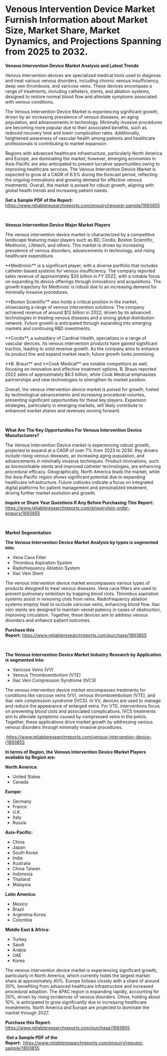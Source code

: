 <p><h1>Venous Intervention Device Market Furnish Information about Market Size, Market Share, Market Dynamics, and Projections Spanning from 2025 to 2032.</h1></p><p><strong>Venous Intervention Device Market Analysis and Latest Trends</strong></p>
<p><p>Venous intervention devices are specialized medical tools used to diagnose and treat various venous disorders, including chronic venous insufficiency, deep vein thrombosis, and varicose veins. These devices encompass a range of treatments, including catheters, stents, and ablation systems, designed to restore normal blood flow and alleviate symptoms associated with venous conditions.</p><p>The Venous Intervention Device Market is experiencing significant growth, driven by an increasing prevalence of venous diseases, an aging population, and advancements in technology. Minimally invasive procedures are becoming more popular due to their associated benefits, such as reduced recovery time and lower complication rates. Additionally, heightened awareness of vascular health among patients and healthcare professionals is contributing to market expansion.</p><p>Regions with advanced healthcare infrastructure, particularly North America and Europe, are dominating the market; however, emerging economies in Asia-Pacific are also anticipated to present lucrative opportunities owing to improving healthcare services. The Venous Intervention Device Market is expected to grow at a CAGR of 6.5% during the forecast period, reflecting the ongoing innovations and growing demand for effective venous treatments. Overall, the market is poised for robust growth, aligning with global health trends and increasing patient needs.</p></p>
<p><strong>Get a Sample PDF of the Report:&nbsp;</strong> <a href="https://www.reliableresearchreports.com/enquiry/request-sample/1893855?utm_campaign=2215&utm_medium=2&utm_source=Github&utm_content=ia&utm_term=14042025&utm_id=venous-intervention-device">https://www.reliableresearchreports.com/enquiry/request-sample/1893855</a></p>
<p>&nbsp;</p>
<p><strong>Venous Intervention Device Major Market Players</strong></p>
<p><p>The venous intervention device market is characterized by a competitive landscape featuring major players such as BD, Cordis, Boston Scientific, Medtronic, Lifetech, and others. This market is driven by increasing prevalence of venous disorders, advancements in technology, and rising healthcare expenditure.</p><p>**Medtronic** is a significant player, with a diverse portfolio that includes catheter-based systems for venous insufficiency. The company reported sales revenue of approximately $30 billion in FY 2022, with a notable focus on expanding its device offerings through innovations and acquisitions. The growth trajectory for Medtronic is robust due to an increasing demand for minimally invasive procedures.</p><p>**Boston Scientific** also holds a critical position in the market, showcasing a range of venous intervention solutions. The company achieved revenue of around $12 billion in 2022, driven by its advanced technologies in treating venous diseases and a strong global distribution network. Future growth is anticipated through expanding into emerging markets and continuing R&D investments.</p><p>**Cordis**, a subsidiary of Cardinal Health, specializes in a range of vascular devices. Its venous intervention products have gained significant traction, leading to solid revenue growth. As the company aims to enhance its product line and expand market reach, future growth looks promising.</p><p>**B. Braun** and **Cook Medical** are notable competitors as well, focusing on innovative and effective treatment options. B. Braun reported 2022 sales of approximately $6.5 billion, while Cook Medical emphasizes partnerships and new technologies to strengthen its market position.</p><p>Overall, the venous intervention device market is poised for growth, fueled by technological advancements and increasing procedural volumes, presenting significant opportunities for these key players. Expansion strategies, particularly in emerging markets, will likely contribute to enhanced market shares and revenues moving forward.</p></p>
<p>&nbsp;</p>
<p><strong>What Are The Key Opportunities For Venous Intervention Device Manufacturers?</strong></p>
<p><p>The Venous Intervention Device market is experiencing robust growth, projected to expand at a CAGR of over 7% from 2023 to 2030. Key drivers include rising venous diseases, an increasing aging population, and advancements in minimally invasive techniques. Product innovations, such as bioresorbable stents and improved catheter technologies, are enhancing procedural efficacy. Geographically, North America leads the market, while the Asia-Pacific region shows significant potential due to expanding healthcare infrastructure. Future outlooks indicate a focus on integrated digital platforms for patient management and personalized treatment, driving further market evolution and growth.</p></p>
<p><strong>Inquire or Share Your Questions If Any Before Purchasing This Report:</strong> <a href="https://www.reliableresearchreports.com/enquiry/pre-order-enquiry/1893855?utm_campaign=2215&utm_medium=2&utm_source=Github&utm_content=ia&utm_term=14042025&utm_id=venous-intervention-device">https://www.reliableresearchreports.com/enquiry/pre-order-enquiry/1893855</a></p>
<p>&nbsp;</p>
<p><strong>Market Segmentation</strong></p>
<p><strong>The Venous Intervention Device Market Analysis by types is segmented into:</strong></p>
<p><ul><li>Vena Cava Filter</li><li>Thrombus Aspiration System</li><li>Radiofrequency Ablation System</li><li>Iliac Vein Stent</li></ul></p>
<p><p>The venous intervention device market encompasses various types of products designed to treat venous diseases. Vena cava filters are used to prevent pulmonary embolism by trapping blood clots. Thrombus aspiration systems assist in removing clots from veins. Radiofrequency ablation systems employ heat to occlude varicose veins, enhancing blood flow. Iliac vein stents are designed to maintain vessel patency in cases of obstruction, improving circulation. Together, these devices aim to address venous disorders and enhance patient outcomes.</p></p>
<p><strong>Purchase this Report:&nbsp;</strong><a href="https://www.reliableresearchreports.com/purchase/1893855?utm_campaign=2215&utm_medium=2&utm_source=Github&utm_content=ia&utm_term=14042025&utm_id=venous-intervention-device">https://www.reliableresearchreports.com/purchase/1893855</a></p>
<p>&nbsp;</p>
<p><strong>The Venous Intervention Device Market Industry Research by Application is segmented into:</strong></p>
<p><ul><li>Varicose Veins (VV)</li><li>Venous Thromboembolism (VTE)</li><li>Iliac Vein Compression Syndrome (IVCS)</li></ul></p>
<p><p>The venous intervention device market encompasses treatments for conditions like varicose veins (VV), venous thromboembolism (VTE), and iliac vein compression syndrome (IVCS). In VV, devices are used to manage and reduce the appearance of enlarged veins. For VTE, interventions focus on preventing blood clots and associated complications. IVCS treatments aim to alleviate symptoms caused by compressed veins in the pelvis. Together, these applications drive market growth by addressing various venous disorders through minimally invasive procedures.</p></p>
<p><a href="https://www.reliableresearchreports.com/venous-intervention-device-r1893855?utm_campaign=2215&utm_medium=2&utm_source=Github&utm_content=ia&utm_term=14042025&utm_id=venous-intervention-device">&nbsp;https://www.reliableresearchreports.com/venous-intervention-device-r1893855</a></p>
<p><strong>In terms of Region, the Venous Intervention Device Market Players available by Region are:</strong></p>
<p>
    <p> <strong> North America: </strong>
        <ul>
            <li>United States</li>
            <li>Canada</li>
        </ul>
        </p> 
    <p> <strong> Europe: </strong>
        <ul>
            <li>Germany</li>
            <li>France</li>
            <li>U.K.</li>
            <li>Italy</li>
            <li>Russia</li>
        </ul>
        </p> 
    <p> <strong> Asia-Pacific: </strong>
        <ul>
            <li>China</li>
            <li>Japan</li>
            <li>South Korea</li>
            <li>India</li>
            <li>Australia</li>
            <li>China Taiwan</li>
            <li>Indonesia</li>
            <li>Thailand</li>
            <li>Malaysia</li>
        </ul>
        </p> 
    <p> <strong> Latin America: </strong>
        <ul>
            <li>Mexico</li>
            <li>Brazil</li>
            <li>Argentina Korea</li>
            <li>Colombia</li>
        </ul>
        </p> 
    <p> <strong> Middle East & Africa: </strong>
        <ul>
            <li>Turkey</li>
            <li>Saudi</li>
            <li>Arabia</li>
            <li>UAE</li>
            <li>Korea</li>
        </ul>
    </p>
    </p>
<p><p>The venous intervention device market is experiencing significant growth, particularly in North America, which currently holds the largest market share at approximately 40%. Europe follows closely with a share of around 30%, benefiting from advanced healthcare infrastructure and increased procedural adoption. The APAC region is expanding rapidly, accounting for 20%, driven by rising incidences of venous disorders. China, holding about 10%, is anticipated to grow significantly due to increasing healthcare investments. North America and Europe are projected to dominate the market through 2027.</p></p>
<p><strong>Purchase this Report: </strong><a href="https://www.reliableresearchreports.com/purchase/1893855?utm_campaign=2215&utm_medium=2&utm_source=Github&utm_content=ia&utm_term=14042025&utm_id=venous-intervention-device">https://www.reliableresearchreports.com/purchase/1893855</a></p>
<p>&nbsp;<strong>Get a Sample PDF of the Report:&nbsp;&nbsp;</strong><a href="https://www.reliableresearchreports.com/enquiry/request-sample/1893855?utm_campaign=2215&utm_medium=2&utm_source=Github&utm_content=ia&utm_term=14042025&utm_id=venous-intervention-device">https://www.reliableresearchreports.com/enquiry/request-sample/1893855</a></p>
<p><strong></strong></p>
<p><p></p><p></p><p></p></p>